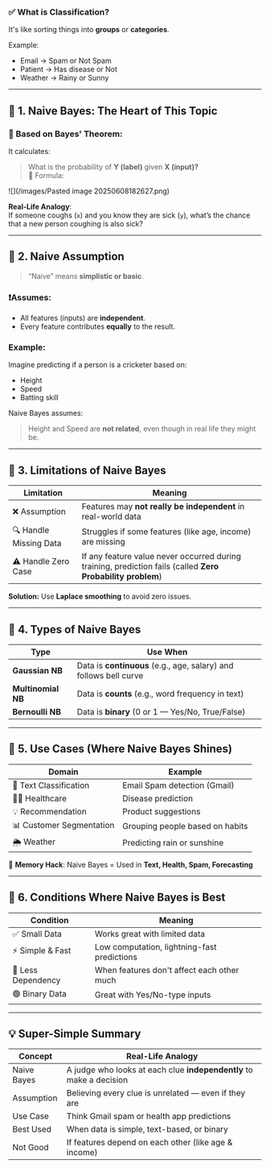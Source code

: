 
### ✅ What is Classification?

It's like sorting things into **groups** or **categories**.

Example:
- Email → Spam or Not Spam
- Patient → Has disease or Not
- Weather → Rainy or Sunny
---

## 🌟 1. **Naive Bayes**: The Heart of This Topic

### 📜 Based on **Bayes' Theorem**:

It calculates:

> What is the probability of **Y (label)** given **X (input)?**  
> 📌 Formula:

![](/images/Pasted image 20250608182627.png)

**Real-Life Analogy**:  
If someone coughs (`x`) and you know they are sick (`y`), what’s the chance that a new person coughing is also sick?

---

## 🤯 2. **Naive Assumption**

> “Naive” means **simplistic or basic**.
### ❗Assumes:
- All features (inputs) are **independent**.
- Every feature contributes **equally** to the result.

### Example:

Imagine predicting if a person is a cricketer based on:
- Height
- Speed
- Batting skill

Naive Bayes assumes:
> Height and Speed are **not related**, even though in real life they might be.

---

## 🧱 3. Limitations of Naive Bayes

| Limitation             | Meaning                                                                                                     |
| ---------------------- | ----------------------------------------------------------------------------------------------------------- |
| ❌ Assumption           | Features may **not really be independent** in real-world data                                               |
| 🔍 Handle Missing Data | Struggles if some features (like age, income) are missing                                                   |
| ⚠️ Handle Zero Case    | If any feature value never occurred during training, prediction fails (called **Zero Probability problem**) |

**Solution:** Use **Laplace smoothing** to avoid zero issues.

---

## 🧪 4. Types of Naive Bayes

| Type               | Use When                                                          |
| ------------------ | ----------------------------------------------------------------- |
| **Gaussian NB**    | Data is **continuous** (e.g., age, salary) and follows bell curve |
| **Multinomial NB** | Data is **counts** (e.g., word frequency in text)                 |
| **Bernoulli NB**   | Data is **binary** (0 or 1 — Yes/No, True/False)                  |

---

## 🧰 5. Use Cases (Where Naive Bayes Shines)

|Domain|Example|
|---|---|
|📧 Text Classification|Email Spam detection (Gmail)|
|🧑‍⚕️ Healthcare|Disease prediction|
|💡 Recommendation|Product suggestions|
|📊 Customer Segmentation|Grouping people based on habits|
|🌦️ Weather|Predicting rain or sunshine|

🧠 **Memory Hack**: Naive Bayes = Used in **Text, Health, Spam, Forecasting**

---

## 📌 6. Conditions Where Naive Bayes is Best

|Condition|Meaning|
|---|---|
|✅ Small Data|Works great with limited data|
|⚡ Simple & Fast|Low computation, lightning-fast predictions|
|🔗 Less Dependency|When features don't affect each other much|
|🟢 Binary Data|Great with Yes/No-type inputs|

---

## 💡 Super-Simple Summary

| Concept     | Real-Life Analogy                                                   |
| ----------- | ------------------------------------------------------------------- |
| Naive Bayes | A judge who looks at each clue **independently** to make a decision |
| Assumption  | Believing every clue is unrelated — even if they are                |
| Use Case    | Think Gmail spam or health app predictions                          |
| Best Used   | When data is simple, text-based, or binary                          |
| Not Good    | If features depend on each other (like age & income)                |